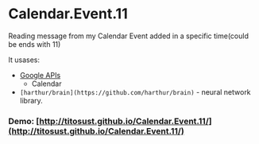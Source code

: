 # Calendar.Event.11

Reading message from my Calendar Event added in a specific time(could be ends with 11)

It usases:
* [Google APIs](https://developers.google.com/apis-explorer)
  * Calendar
* `[harthur/brain](https://github.com/harthur/brain)` - neural network library.

### Demo: [http://titosust.github.io/Calendar.Event.11/](http://titosust.github.io/Calendar.Event.11/)